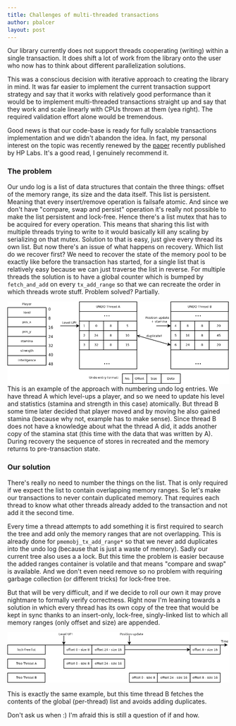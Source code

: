 ```yaml
---
title: Challenges of multi-threaded transactions
author: pbalcer
layout: post
---
```


Our library currently does not support threads cooperating (writing) within a
single transaction. It does shift a lot of work from the library onto the user
who now has to think about different parallelization solutions.

This was a conscious decision with iterative approach to creating the library
in mind. It was far easier to implement the current transaction support strategy
and say that it works with relatively good performance than it would be to
implement multi-threaded transactions straight up and say that they work and
scale linearly with CPUs thrown at them (yea right). The required validation
effort alone would be tremendous.

Good news is that our code-base is ready for fully scalable transactions
implementation and we didn't abandon the idea. In fact, my personal interest on
the topic was recently renewed by the [paper](http://www.hpl.hp.com/techreports/2015/HPL-2015-59.html)
recently published by HP Labs. It's a good read, I genuinely recommend it.

### The problem

Our undo log is a list of data structures that contain the three things:
offset of the memory range, its size and the data itself. This list is
persistent. Meaning that every insert/remove operation is failsafe atomic.
And since we don't have "compare, swap and persist" operation it's really
not possible to make the list persistent and lock-free. Hence there's a list
mutex that has to be acquired for every operation. This means that sharing this
list with multiple threads trying to write to it would basically kill any scaling
by serializing on that mutex.
Solution to that is easy, just give every thread its own list. But now there's
an issue of what happens on recovery. Which list do we recover first? We need to
recover the state of the memory pool to be exactly like before the transaction
has started, for a single list that is relatively easy because we can just traverse
the list in reverse. For multiple threads the solution is to have a global
counter which is bumped by `fetch_and_add` on every `tx_add_range` so that
we can recreate the order in which threads wrote stuff. Problem solved? Partially.

![game_tx](/assets/game_tx.png)
This is an example of the approach with numbering undo log entries. We have
thread A which level-ups a player, and so we need to update his level and
statistics (stamina and strength in this case) atomically. But thread B some
time later decided that player moved and by moving he also gained stamina
(because why not, example has to make sense). Since thread B does not have a
knowledge about what the thread A did, it adds another copy of the stamina stat
(this time with the data that was written by A). During recovery the sequence of
stores in recreated and the memory returns to pre-transaction state.

### Our solution

There's really no need to number the things on the list. That is only required
if we expect the list to contain overlapping memory ranges. So let's make our
transactions to never contain duplicated memory. That requires each thread to
know what other threads already added to the transaction and not add it the
second time.

Every time a thread attempts to add something it is first required to
search the tree and add only the memory ranges that are not overlapping. This is
already done for `pmemobj_tx_add_range*` so that we never add duplicates into
the undo log (because that is just a waste of memory). Sadly our current tree
also uses a a lock. But this time the problem is easier because the added ranges
container is volatile and that means "compare and swap" is available. And we
don't even need remove so no problem with requiring garbage collection
(or different tricks) for lock-free tree.

But that will be very difficult, and if we decide to roll our own it may prove
nightmare to formally verify correctness.
Right now I'm leaning towards a solution in which every thread has its own copy
of the tree that would be kept in sync thanks to an insert-only, lock-free,
singly-linked list to which all memory ranges (only offset and size) are appended.

![timeline](/assets/timeline.png)

This is exactly the same example, but this time thread B fetches the contents of
the global (per-thread) list and avoids adding duplicates.

Don't ask us when :) I'm afraid this is still a question of if and how.
